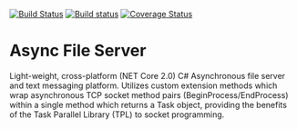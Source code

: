 [![Build Status](https://travis-ci.org/a-luna/async-file-server.svg?branch=master)](https://travis-ci.org/a-luna/async-file-server)
[![Build status](https://ci.appveyor.com/api/projects/status/db1keyhr337qqh0m?svg=true)](https://ci.appveyor.com/project/a-luna/async-file-server/branch/master)
[![Coverage Status](https://coveralls.io/repos/github/a-luna/async-file-server/badge.svg?branch=master)](https://coveralls.io/github/a-luna/async-file-server?branch=master)
# Async File Server
Light-weight, cross-platform (NET Core 2.0) C# Asynchronous file server and text messaging platform. Utilizes custom extension methods which wrap asynchronous TCP socket method pairs (BeginProcess/EndProcess) within a single method which returns a Task object, providing the benefits of the Task Parallel Library (TPL) to socket programming.

